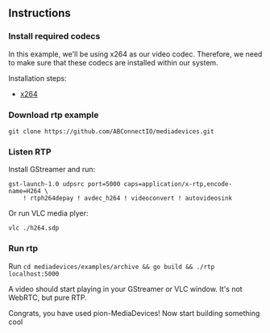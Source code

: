 ## Instructions

### Install required codecs

In this example, we'll be using x264 as our video codec. Therefore, we need to make sure that these codecs are installed within our system. 

Installation steps:

* [x264](https://github.com/ABConnectIO/mediadevices#x264)

### Download rtp example

```
git clone https://github.com/ABConnectIO/mediadevices.git
```

### Listen RTP

Install GStreamer and run:
```
gst-launch-1.0 udpsrc port=5000 caps=application/x-rtp,encode-name=H264 \
    ! rtph264depay ! avdec_h264 ! videoconvert ! autovideosink
```

Or run VLC media plyer:
```
vlc ./h264.sdp
```

### Run rtp

Run `cd mediadevices/examples/archive && go build && ./rtp localhost:5000`

A video should start playing in your GStreamer or VLC window.
It's not WebRTC, but pure RTP.

Congrats, you have used pion-MediaDevices! Now start building something cool

